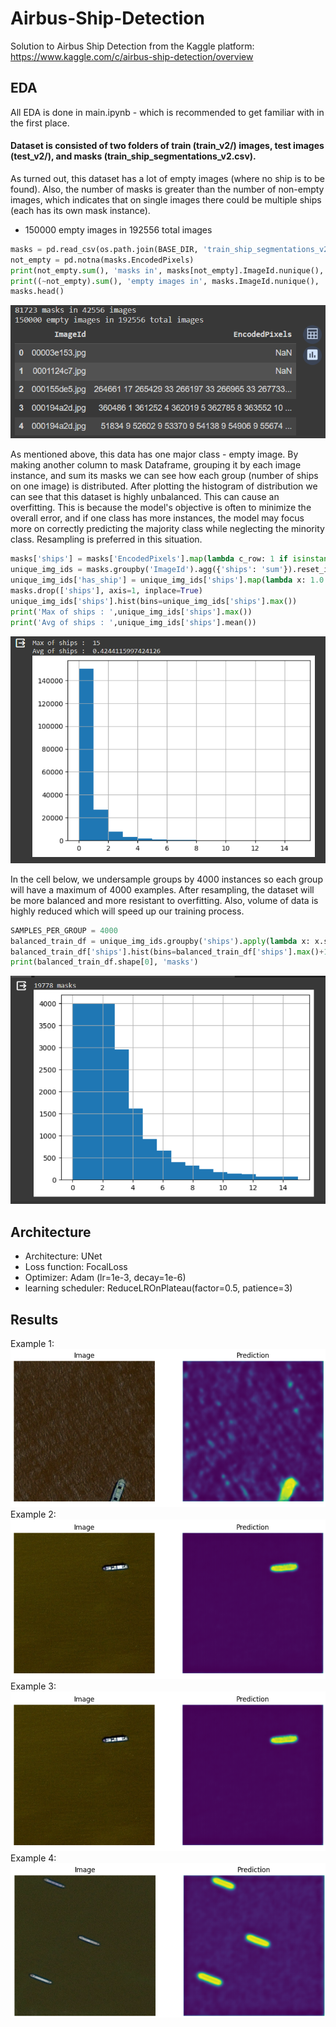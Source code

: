 # Airbus-Ship-Detection
Solution to Airbus Ship Detection from the Kaggle platform: https://www.kaggle.com/c/airbus-ship-detection/overview

## EDA
All EDA is done in main.ipynb - which is recommended to get familiar with in the first place.

#### Dataset is consisted of two folders of train (train_v2/) images, test images (test_v2/), and masks (train_ship_segmentations_v2.csv).

As turned out, this dataset has a lot of empty images (where no ship is to be found). Also, the number of masks is greater than the number of non-empty images, which indicates that on single images there could be multiple ships (each has its own mask instance).
- 150000 empty images in 192556 total images
```python
masks = pd.read_csv(os.path.join(BASE_DIR, 'train_ship_segmentations_v2.csv'))
not_empty = pd.notna(masks.EncodedPixels)
print(not_empty.sum(), 'masks in', masks[not_empty].ImageId.nunique(), 'images')
print((~not_empty).sum(), 'empty images in', masks.ImageId.nunique(), 'total images')
masks.head()
```
 ![alt text](./images/eda1.png)

As mentioned above, this data has one major class - empty image. By making another column to mask Dataframe, grouping it by each image instance, and sum its masks we can see how each group (number of ships on one image) is distributed.
After plotting the histogram of distribution we can see that this dataset is highly unbalanced. This can cause an overfitting. This is because the model's objective is often to minimize the overall error, and if one class has more instances, the model may focus more on correctly predicting the majority class while neglecting the minority class. Resampling is preferred in this situation.

```python
masks['ships'] = masks['EncodedPixels'].map(lambda c_row: 1 if isinstance(c_row, str) else 0)
unique_img_ids = masks.groupby('ImageId').agg({'ships': 'sum'}).reset_index()
unique_img_ids['has_ship'] = unique_img_ids['ships'].map(lambda x: 1.0 if x>0 else 0.0)
masks.drop(['ships'], axis=1, inplace=True)
unique_img_ids['ships'].hist(bins=unique_img_ids['ships'].max())
print('Max of ships : ',unique_img_ids['ships'].max())
print('Avg of ships : ',unique_img_ids['ships'].mean())
```

 ![alt text](images/eda2.png)

In the cell below, we undersample groups by 4000 instances so each group will have a maximum of 4000 examples. After resampling, the dataset will be more balanced and more resistant to overfitting. Also, volume of data is highly reduced which will speed up our training process.

```python
SAMPLES_PER_GROUP = 4000
balanced_train_df = unique_img_ids.groupby('ships').apply(lambda x: x.sample(SAMPLES_PER_GROUP) if len(x) > SAMPLES_PER_GROUP else x)
balanced_train_df['ships'].hist(bins=balanced_train_df['ships'].max()+1)
print(balanced_train_df.shape[0], 'masks')
```
 ![alt text](images/eda3.png)

## Architecture
- Architecture: UNet
- Loss function: FocalLoss
- Optimizer: Adam (lr=1e-3, decay=1e-6)
- learning scheduler: ReduceLROnPlateau(factor=0.5, patience=3)

## Results
Example 1:  ![alt text](images/ex1.png)
Example 2: ![alt text](images/ex2.png)
Example 3: ![alt text](images/ex2.png)
Example 4: ![alt text](images/ex4.png)

